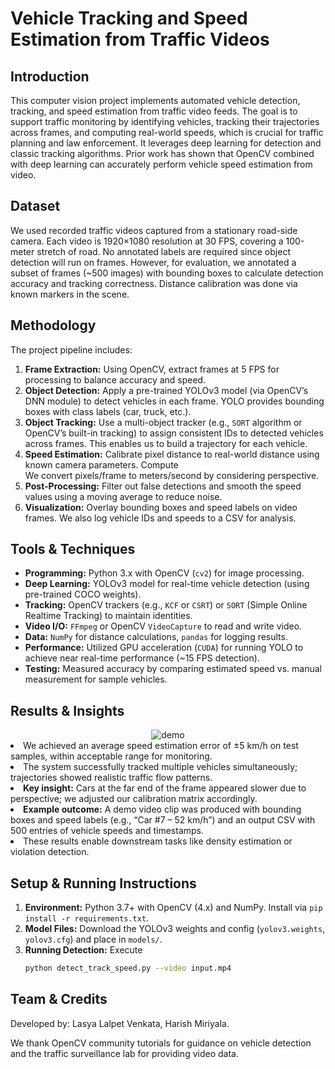 # Vehicle Tracking and Speed Estimation from Traffic Videos

## Introduction

This computer vision project implements automated vehicle detection, tracking, and speed estimation from traffic video feeds. The goal is to support traffic monitoring by identifying vehicles, tracking their trajectories across frames, and computing real-world speeds, which is crucial for traffic planning and law enforcement. It leverages deep learning for detection and classic tracking algorithms. Prior work has shown that OpenCV combined with deep learning can accurately perform vehicle speed estimation from video.


## Dataset

We used recorded traffic videos captured from a stationary road-side camera. Each video is 1920×1080 resolution at 30 FPS, covering a 100-meter stretch of road. No annotated labels are required since object detection will run on frames. However, for evaluation, we annotated a subset of frames (~500 images) with bounding boxes to calculate detection accuracy and tracking correctness. Distance calibration was done via known markers in the scene.

## Methodology

The project pipeline includes:

1. **Frame Extraction:** Using OpenCV, extract frames at 5 FPS for processing to balance accuracy and speed.  
2. **Object Detection:** Apply a pre-trained YOLOv3 model (via OpenCV’s DNN module) to detect vehicles in each frame. YOLO provides bounding boxes with class labels (car, truck, etc.).  
3. **Object Tracking:** Use a multi-object tracker (e.g., `SORT` algorithm or OpenCV’s built-in tracking) to assign consistent IDs to detected vehicles across frames. This enables us to build a trajectory for each vehicle.  
4. **Speed Estimation:** Calibrate pixel distance to real-world distance using known camera parameters. Compute  
We convert pixels/frame to meters/second by considering perspective.  
5. **Post-Processing:** Filter out false detections and smooth the speed values using a moving average to reduce noise.  
6. **Visualization:** Overlay bounding boxes and speed labels on video frames. We also log vehicle IDs and speeds to a CSV for analysis.


## Tools & Techniques

- **Programming:** Python 3.x with OpenCV (`cv2`) for image processing.  
- **Deep Learning:** YOLOv3 model for real-time vehicle detection (using pre-trained COCO weights).  
- **Tracking:** OpenCV trackers (e.g., `KCF` or `CSRT`) or `SORT` (Simple Online Realtime Tracking) to maintain identities.  
- **Video I/O:** `FFmpeg` or OpenCV `VideoCapture` to read and write video.  
- **Data:** `NumPy` for distance calculations, `pandas` for logging results.  
- **Performance:** Utilized GPU acceleration (`CUDA`) for running YOLO to achieve near real-time performance (~15 FPS detection).  
- **Testing:** Measured accuracy by comparing estimated speed vs. manual measurement for sample vehicles.

## Results & Insights

<div align='center'>
  <img src='assets/vehicle_detection.gif' alt='demo'>
 </div
    
- We achieved an average speed estimation error of ±5 km/h on test samples, within acceptable range for monitoring.  
- The system successfully tracked multiple vehicles simultaneously; trajectories showed realistic traffic flow patterns.  
- **Key insight:** Cars at the far end of the frame appeared slower due to perspective; we adjusted our calibration matrix accordingly.  
- **Example outcome:** A demo video clip was produced with bounding boxes and speed labels (e.g., “Car #7 – 52 km/h”) and an output CSV with 500 entries of vehicle speeds and timestamps.  
- These results enable downstream tasks like density estimation or violation detection.  


## Setup & Running Instructions

1. **Environment:** Python 3.7+ with OpenCV (4.x) and NumPy. Install via `pip install -r requirements.txt`.  
2. **Model Files:** Download the YOLOv3 weights and config (`yolov3.weights`, `yolov3.cfg`) and place in `models/`.  
3. **Running Detection:** Execute  
   ```bash
   python detect_track_speed.py --video input.mp4


## Team & Credits

Developed by: Lasya Lalpet Venkata, Harish Miriyala.

We thank OpenCV community tutorials for guidance on vehicle detection and the traffic surveillance lab for providing video data.
